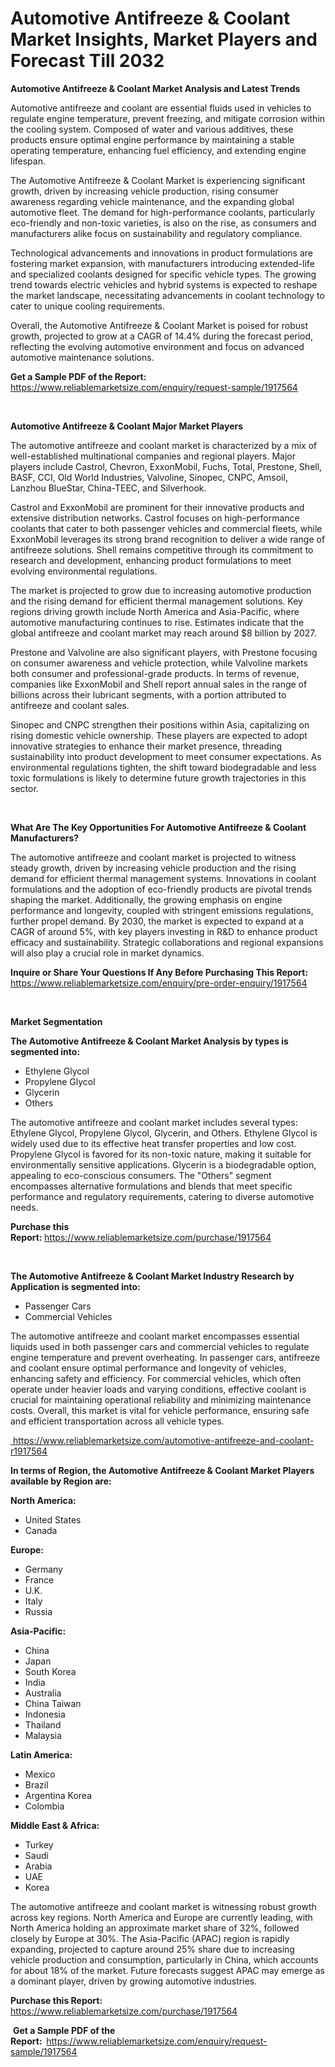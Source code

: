 <p><h1>Automotive Antifreeze & Coolant Market Insights, Market Players and Forecast Till 2032</h1></p><p><strong>Automotive Antifreeze & Coolant Market Analysis and Latest Trends</strong></p>
<p><p>Automotive antifreeze and coolant are essential fluids used in vehicles to regulate engine temperature, prevent freezing, and mitigate corrosion within the cooling system. Composed of water and various additives, these products ensure optimal engine performance by maintaining a stable operating temperature, enhancing fuel efficiency, and extending engine lifespan.</p><p>The Automotive Antifreeze & Coolant Market is experiencing significant growth, driven by increasing vehicle production, rising consumer awareness regarding vehicle maintenance, and the expanding global automotive fleet. The demand for high-performance coolants, particularly eco-friendly and non-toxic varieties, is also on the rise, as consumers and manufacturers alike focus on sustainability and regulatory compliance.</p><p>Technological advancements and innovations in product formulations are fostering market expansion, with manufacturers introducing extended-life and specialized coolants designed for specific vehicle types. The growing trend towards electric vehicles and hybrid systems is expected to reshape the market landscape, necessitating advancements in coolant technology to cater to unique cooling requirements.</p><p>Overall, the Automotive Antifreeze & Coolant Market is poised for robust growth, projected to grow at a CAGR of 14.4% during the forecast period, reflecting the evolving automotive environment and focus on advanced automotive maintenance solutions.</p></p>
<p><strong>Get a Sample PDF of the Report:&nbsp;</strong> <a href="https://www.reliablemarketsize.com/enquiry/request-sample/1917564?utm_campaign=2041&utm_medium=2&utm_source=Github&utm_content=ia&utm_term=15042025&utm_id=automotive-antifreeze-coolant">https://www.reliablemarketsize.com/enquiry/request-sample/1917564</a></p>
<p>&nbsp;</p>
<p><strong>Automotive Antifreeze & Coolant Major Market Players</strong></p>
<p><p>The automotive antifreeze and coolant market is characterized by a mix of well-established multinational companies and regional players. Major players include Castrol, Chevron, ExxonMobil, Fuchs, Total, Prestone, Shell, BASF, CCI, Old World Industries, Valvoline, Sinopec, CNPC, Amsoil, Lanzhou BlueStar, China-TEEC, and Silverhook.</p><p>Castrol and ExxonMobil are prominent for their innovative products and extensive distribution networks. Castrol focuses on high-performance coolants that cater to both passenger vehicles and commercial fleets, while ExxonMobil leverages its strong brand recognition to deliver a wide range of antifreeze solutions. Shell remains competitive through its commitment to research and development, enhancing product formulations to meet evolving environmental regulations.</p><p>The market is projected to grow due to increasing automotive production and the rising demand for efficient thermal management solutions. Key regions driving growth include North America and Asia-Pacific, where automotive manufacturing continues to rise. Estimates indicate that the global antifreeze and coolant market may reach around $8 billion by 2027.</p><p>Prestone and Valvoline are also significant players, with Prestone focusing on consumer awareness and vehicle protection, while Valvoline markets both consumer and professional-grade products. In terms of revenue, companies like ExxonMobil and Shell report annual sales in the range of billions across their lubricant segments, with a portion attributed to antifreeze and coolant sales.</p><p>Sinopec and CNPC strengthen their positions within Asia, capitalizing on rising domestic vehicle ownership. These players are expected to adopt innovative strategies to enhance their market presence, threading sustainability into product development to meet consumer expectations. As environmental regulations tighten, the shift toward biodegradable and less toxic formulations is likely to determine future growth trajectories in this sector.</p></p>
<p>&nbsp;</p>
<p><strong>What Are The Key Opportunities For Automotive Antifreeze & Coolant Manufacturers?</strong></p>
<p><p>The automotive antifreeze and coolant market is projected to witness steady growth, driven by increasing vehicle production and the rising demand for efficient thermal management systems. Innovations in coolant formulations and the adoption of eco-friendly products are pivotal trends shaping the market. Additionally, the growing emphasis on engine performance and longevity, coupled with stringent emissions regulations, further propel demand. By 2030, the market is expected to expand at a CAGR of around 5%, with key players investing in R&D to enhance product efficacy and sustainability. Strategic collaborations and regional expansions will also play a crucial role in market dynamics.</p></p>
<p><strong>Inquire or Share Your Questions If Any Before Purchasing This Report:</strong> <a href="https://www.reliablemarketsize.com/enquiry/pre-order-enquiry/1917564?utm_campaign=2041&utm_medium=2&utm_source=Github&utm_content=ia&utm_term=15042025&utm_id=automotive-antifreeze-coolant">https://www.reliablemarketsize.com/enquiry/pre-order-enquiry/1917564</a></p>
<p>&nbsp;</p>
<p><strong>Market Segmentation</strong></p>
<p><strong>The Automotive Antifreeze & Coolant Market Analysis by types is segmented into:</strong></p>
<p><ul><li>Ethylene Glycol</li><li>Propylene Glycol</li><li>Glycerin</li><li>Others</li></ul></p>
<p><p>The automotive antifreeze and coolant market includes several types: Ethylene Glycol, Propylene Glycol, Glycerin, and Others. Ethylene Glycol is widely used due to its effective heat transfer properties and low cost. Propylene Glycol is favored for its non-toxic nature, making it suitable for environmentally sensitive applications. Glycerin is a biodegradable option, appealing to eco-conscious consumers. The "Others" segment encompasses alternative formulations and blends that meet specific performance and regulatory requirements, catering to diverse automotive needs.</p></p>
<p><strong>Purchase this Report:&nbsp;</strong><a href="https://www.reliablemarketsize.com/purchase/1917564?utm_campaign=2041&utm_medium=2&utm_source=Github&utm_content=ia&utm_term=15042025&utm_id=automotive-antifreeze-coolant">https://www.reliablemarketsize.com/purchase/1917564</a></p>
<p>&nbsp;</p>
<p><strong>The Automotive Antifreeze & Coolant Market Industry Research by Application is segmented into:</strong></p>
<p><ul><li>Passenger Cars</li><li>Commercial Vehicles</li></ul></p>
<p><p>The automotive antifreeze and coolant market encompasses essential liquids used in both passenger cars and commercial vehicles to regulate engine temperature and prevent overheating. In passenger cars, antifreeze and coolant ensure optimal performance and longevity of vehicles, enhancing safety and efficiency. For commercial vehicles, which often operate under heavier loads and varying conditions, effective coolant is crucial for maintaining operational reliability and minimizing maintenance costs. Overall, this market is vital for vehicle performance, ensuring safe and efficient transportation across all vehicle types.</p></p>
<p><a href="https://www.reliablemarketsize.com/automotive-antifreeze-and-coolant-r1917564?utm_campaign=2041&utm_medium=2&utm_source=Github&utm_content=ia&utm_term=15042025&utm_id=automotive-antifreeze-coolant">&nbsp;https://www.reliablemarketsize.com/automotive-antifreeze-and-coolant-r1917564</a></p>
<p><strong>In terms of Region, the Automotive Antifreeze & Coolant Market Players available by Region are:</strong></p>
<p>
    <p> <strong> North America: </strong>
        <ul>
            <li>United States</li>
            <li>Canada</li>
        </ul>
        </p> 
    <p> <strong> Europe: </strong>
        <ul>
            <li>Germany</li>
            <li>France</li>
            <li>U.K.</li>
            <li>Italy</li>
            <li>Russia</li>
        </ul>
        </p> 
    <p> <strong> Asia-Pacific: </strong>
        <ul>
            <li>China</li>
            <li>Japan</li>
            <li>South Korea</li>
            <li>India</li>
            <li>Australia</li>
            <li>China Taiwan</li>
            <li>Indonesia</li>
            <li>Thailand</li>
            <li>Malaysia</li>
        </ul>
        </p> 
    <p> <strong> Latin America: </strong>
        <ul>
            <li>Mexico</li>
            <li>Brazil</li>
            <li>Argentina Korea</li>
            <li>Colombia</li>
        </ul>
        </p> 
    <p> <strong> Middle East & Africa: </strong>
        <ul>
            <li>Turkey</li>
            <li>Saudi</li>
            <li>Arabia</li>
            <li>UAE</li>
            <li>Korea</li>
        </ul>
    </p>
    </p>
<p><p>The automotive antifreeze and coolant market is witnessing robust growth across key regions. North America and Europe are currently leading, with North America holding an approximate market share of 32%, followed closely by Europe at 30%. The Asia-Pacific (APAC) region is rapidly expanding, projected to capture around 25% share due to increasing vehicle production and consumption, particularly in China, which accounts for about 18% of the market. Future forecasts suggest APAC may emerge as a dominant player, driven by growing automotive industries.</p></p>
<p><strong>Purchase this Report: </strong><a href="https://www.reliablemarketsize.com/purchase/1917564?utm_campaign=2041&utm_medium=2&utm_source=Github&utm_content=ia&utm_term=15042025&utm_id=automotive-antifreeze-coolant">https://www.reliablemarketsize.com/purchase/1917564</a></p>
<p>&nbsp;<strong>Get a Sample PDF of the Report:&nbsp;&nbsp;</strong><a href="https://www.reliablemarketsize.com/enquiry/request-sample/1917564?utm_campaign=2041&utm_medium=2&utm_source=Github&utm_content=ia&utm_term=15042025&utm_id=automotive-antifreeze-coolant">https://www.reliablemarketsize.com/enquiry/request-sample/1917564</a></p>
<p><strong></strong></p>
<p><p></p><p></p><p></p></p>
